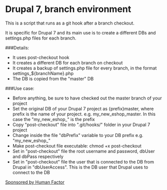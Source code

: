 # Drupal 7, branch environment

This is a script that runs as a git hook after a branch checkout.

It is specific for Drupal 7 and its main use is to create a different DBs and
settings.php files for each branch.

###Details:
* It uses post-checkout hook
* It creates a different DB for each branch on checkout
* It creates a backup of settings.php file for every branch, in the format
  settings_${branchName}.php
* The DB is copied from the "master" DB

###Use case:
* Before anything, be sure to have checked out the master branch of your project
* Set the original DB of your Drupal 7 project as {prefix}master, where prefix
  is the name of your project. e.g. my_new_eshop_master. In this case the
  "my_new_eshop_" is the prefix
* Copy "post-checkout" file into ".git/hooks/" folder in your Drupal 7 project
* Change inside the file "dbPrefix" variable to your DB prefix
  e.g. "my_new_eshop_"
* Make post-checkout file executable: chmod +x post-checkout
* Set in "post-checkout" file the root username and password, dbUser and dbPass
  respectively
* Set in "post-checkout" file the user that is connected to the DB from Drupal
  in "dbUserAccess". This is the DB user that Drupal uses to connect to the DB

[Sponsored by Human Factor](http://www.humanfactor.gr)
